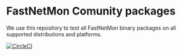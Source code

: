 # FastNetMon Comunity packages
We use this repository to test all FastNetMon binary packages on all supported distributions and platforms. 

[![CircleCI](https://circleci.com/gh/pavel-odintsov/fastnetmon-community-packages/tree/master.svg?style=svg)](https://circleci.com/gh/pavel-odintsov/fastnetmon-community-packages/tree/master)  
